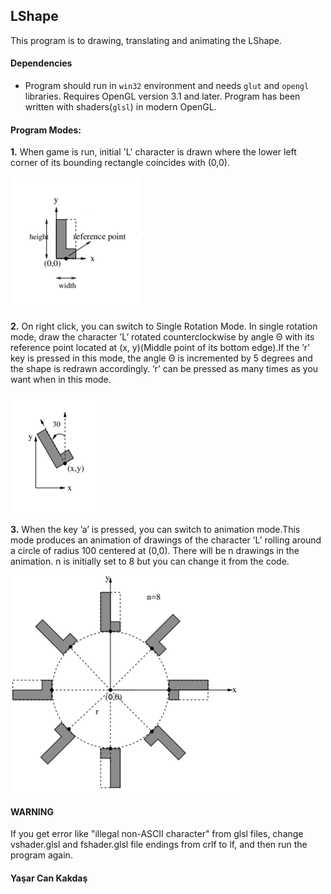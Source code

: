 ## LShape

This program is to drawing, translating and animating the LShape.


#### Dependencies
- Program should run in `win32` environment and needs `glut` and `opengl` libraries. Requires OpenGL version 3.1 and later. Program has been written with shaders(`glsl`) in modern OpenGL.

#### Program Modes:

**1.** When game is run, initial 'L' character is drawn where the lower left corner of its bounding rectangle
coincides with (0,0).

![LShape Initial Position](Screenshots/LShapeInit.PNG)

**2.** On right click, you can switch to Single Rotation Mode. In single rotation mode, draw the character ’L’ rotated counterclockwise by angle Θ with its reference point located at (x, y)(Middle point of its bottom edge).If
the ’r’ key is pressed in this mode, the angle Θ is incremented by 5 degrees and the shape is redrawn accordingly. ’r’ can be pressed as many times as you want
when in this mode.

![LShape Single Rotation Mode](/Screenshots/LShapeSingleRotation.PNG)

**3.** When the key ’a’ is pressed, you can switch to animation mode.This mode produces an animation of drawings of the character ’L’ rolling around a circle of
radius 100 centered at (0,0). There will be n drawings in the animation. n is initially set to 8 but you can change it from the code.


![LShape Single Rotation Mode](/Screenshots/LShapeAnimation.PNG)

#### WARNING ####

If you get error like "illegal non-ASCII character" from glsl files, change vshader.glsl and fshader.glsl file endings from crlf to lf, and then run the program again.
#### Yaşar Can Kakdaş
